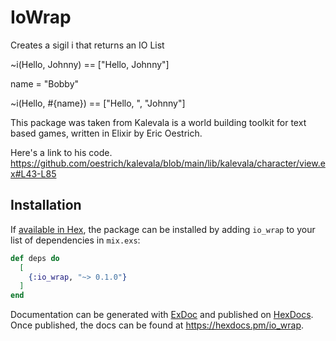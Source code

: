 # IoWrap

Creates a sigil i that returns an IO List

~i(Hello, Johnny) == ["Hello, Johnny"]

name = "Bobby"

~i(Hello, #{name}) == ["Hello, ", "Johnny"]

This package was taken from Kalevala is a world building toolkit for text based games, written in Elixir by Eric Oestrich. 

Here's a link to his code. https://github.com/oestrich/kalevala/blob/main/lib/kalevala/character/view.ex#L43-L85



## Installation

If [available in Hex](https://hex.pm/docs/publish), the package can be installed
by adding `io_wrap` to your list of dependencies in `mix.exs`:

```elixir
def deps do
  [
    {:io_wrap, "~> 0.1.0"}
  ]
end
```

Documentation can be generated with [ExDoc](https://github.com/elixir-lang/ex_doc)
and published on [HexDocs](https://hexdocs.pm). Once published, the docs can
be found at <https://hexdocs.pm/io_wrap>.

